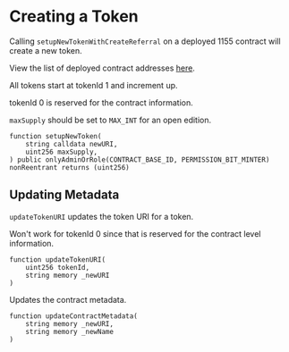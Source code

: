# Creating a Token

Calling `setupNewTokenWithCreateReferral` on a deployed 1155 contract will create a new token.

View the list of deployed contract addresses [here](../contract-addresses/).

All tokens start at tokenId 1 and increment up.

tokenId 0 is reserved for the contract information.

`maxSupply` should be set to `MAX_INT` for an open edition.

```sol
function setupNewToken(
    string calldata newURI,
    uint256 maxSupply,
) public onlyAdminOrRole(CONTRACT_BASE_ID, PERMISSION_BIT_MINTER) nonReentrant returns (uint256)
```

## Updating Metadata

`updateTokenURI` updates the token URI for a token.

Won't work for tokenId 0 since that is reserved for the contract level information.

```sol
function updateTokenURI(
    uint256 tokenId, 
    string memory _newURI
)
```

Updates the contract metadata.

```sol
function updateContractMetadata(
    string memory _newURI, 
    string memory _newName
)
```
